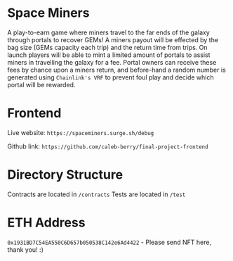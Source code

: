 # Space Miners

A play-to-earn game where miners travel to the far ends of the galaxy through portals to recover GEMs! A miners payout will be effected by the bag size (GEMs capacity each trip) and the return time from trips. On launch players will be able to mint a limited amount of portals to assist miners in travelling the galaxy for a fee. Portal owners can receive these fees by chance upon a miners return, and before-hand a random number is generated using `Chainlink's VRF` to prevent foul play and decide which portal will be rewarded.

# Frontend

Live website: `https://spaceminers.surge.sh/debug`

Github link: `https://github.com/caleb-berry/final-project-frontend`

# Directory Structure

Contracts are located in `/contracts`
Tests are located in `/test`

# ETH Address

`0x1931BD7C54EA550C6D657b050538C142e6Ad4422` - Please send NFT here, thank you! :)